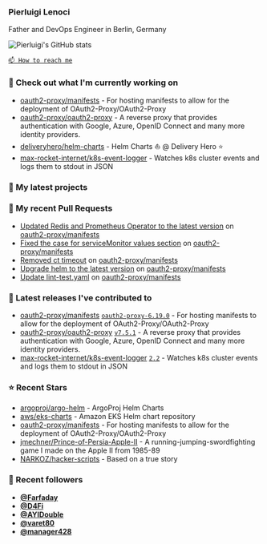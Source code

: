 ### Pierluigi Lenoci

Father and DevOps Engineer in Berlin, Germany

![Pierluigi's GitHub stats](https://github-readme-stats.vercel.app/api?username=pierluigilenoci&show=reviews,discussions_started,discussions_answered,prs_merged,prs_merged_percentage&show_icons=true&theme=trasparent&cache_seconds=86400)

[`📫 How to reach me`](https://about.me/pierluigi.lenoci)

### 👷 Check out what I'm currently working on

- [oauth2-proxy/manifests](https://github.com/oauth2-proxy/manifests) - For hosting manifests to allow for the deployment of OAuth2-Proxy/OAuth2-Proxy
- [oauth2-proxy/oauth2-proxy](https://github.com/oauth2-proxy/oauth2-proxy) - A reverse proxy that provides authentication with Google, Azure, OpenID Connect and many more identity providers.
- [deliveryhero/helm-charts](https://github.com/deliveryhero/helm-charts) - Helm Charts ⛵ @ Delivery Hero ⭐
- [max-rocket-internet/k8s-event-logger](https://github.com/max-rocket-internet/k8s-event-logger) - Watches k8s cluster events and logs them to stdout in JSON

### 🌱 My latest projects


### 🔨 My recent Pull Requests

- [Updated Redis and Prometheus Operator to the latest version](https://github.com/oauth2-proxy/manifests/pull/172) on [oauth2-proxy/manifests](https://github.com/oauth2-proxy/manifests)
- [Fixed the case for serviceMonitor values section](https://github.com/oauth2-proxy/manifests/pull/171) on [oauth2-proxy/manifests](https://github.com/oauth2-proxy/manifests)
- [Removed ct timeout](https://github.com/oauth2-proxy/manifests/pull/169) on [oauth2-proxy/manifests](https://github.com/oauth2-proxy/manifests)
- [Upgrade helm to the latest version](https://github.com/oauth2-proxy/manifests/pull/168) on [oauth2-proxy/manifests](https://github.com/oauth2-proxy/manifests)
- [Update lint-test.yaml](https://github.com/oauth2-proxy/manifests/pull/167) on [oauth2-proxy/manifests](https://github.com/oauth2-proxy/manifests)

### 🔭 Latest releases I've contributed to

- [oauth2-proxy/manifests](https://github.com/oauth2-proxy/manifests) [`oauth2-proxy-6.19.0`](https://github.com/oauth2-proxy/manifests/releases/tag/oauth2-proxy-6.19.0) - For hosting manifests to allow for the deployment of OAuth2-Proxy/OAuth2-Proxy
- [oauth2-proxy/oauth2-proxy](https://github.com/oauth2-proxy/oauth2-proxy) [`v7.5.1`](https://github.com/oauth2-proxy/oauth2-proxy/releases/tag/v7.5.1) - A reverse proxy that provides authentication with Google, Azure, OpenID Connect and many more identity providers.
- [max-rocket-internet/k8s-event-logger](https://github.com/max-rocket-internet/k8s-event-logger) [`2.2`](https://github.com/max-rocket-internet/k8s-event-logger/releases/tag/2.2) - Watches k8s cluster events and logs them to stdout in JSON

### ⭐ Recent Stars

- [argoproj/argo-helm](https://github.com/argoproj/argo-helm) - ArgoProj Helm Charts
- [aws/eks-charts](https://github.com/aws/eks-charts) - Amazon EKS Helm chart repository
- [oauth2-proxy/manifests](https://github.com/oauth2-proxy/manifests) - For hosting manifests to allow for the deployment of OAuth2-Proxy/OAuth2-Proxy
- [jmechner/Prince-of-Persia-Apple-II](https://github.com/jmechner/Prince-of-Persia-Apple-II) - A running-jumping-swordfighting game I made on the Apple II from 1985-89
- [NARKOZ/hacker-scripts](https://github.com/NARKOZ/hacker-scripts) - Based on a true story

### 💖 Recent followers

- [**@Farfaday**](https://github.com/Farfaday)
- [**@D4Fi**](https://github.com/D4Fi)
- [**@AYIDouble**](https://github.com/AYIDouble)
- [**@varet80**](https://github.com/varet80)
- [**@manager428**](https://github.com/manager428)
